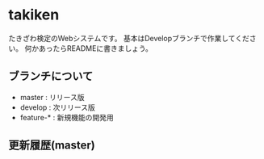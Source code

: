 takiken
===============
たきざわ検定のWebシステムです。
基本はDevelopブランチで作業してください。
何かあったらREADMEに書きましょう。

## ブランチについて
- master : リリース版
- develop : 次リリース版
- feature-* : 新規機能の開発用 

## 更新履歴(master)

